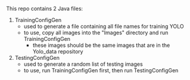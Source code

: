 This repo contains 2 Java files:
1) TrainingConfigGen
    - used to generate a file containing all file names for training YOLO
    - to use, copy all images into the "Images" directory and run TrainingConfigGen
        - these images should be the same images that are in the Yolo_data repository
2) TestingConfigGen
    - used to generate a random list of testing images
    - to use, run TrainingConfigGen first, then run TestingConfigGen 